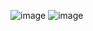 ![image](https://github.com/KamranHussen71/module_8_livetest/assets/140729209/c2939366-51c4-47aa-bda5-35bf0b350496)
![image](https://github.com/KamranHussen71/module_8_livetest/assets/140729209/c655d0bb-e6d8-4f1b-8c91-8f4078cd9608)

